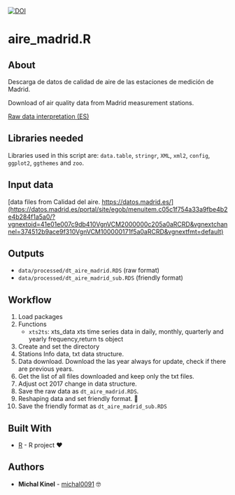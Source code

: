 [![DOI](https://zenodo.org/badge/276616688.svg)](https://zenodo.org/badge/latestdoi/276616688)

# aire_madrid.R

## About
Descarga de datos de calidad de aire de las estaciones de medición de Madrid.

Download of air quality data from Madrid measurement stations.

[Raw data interpretation (ES)](https://datos.madrid.es/FWProjects/egob/Catalogo/MedioAmbiente/Aire/Ficheros/Interprete_ficheros_%20calidad_%20del_%20aire_global.pdf)

## Libraries needed
Libraries used in this script are: `data.table`, `stringr`, `XML`, `xml2`, `config`, `ggplot2`, `ggthemes` and `zoo`.

## Input data
[data files from Calidad del aire. https://datos.madrid.es/](https://datos.madrid.es/portal/site/egob/menuitem.c05c1f754a33a9fbe4b2e4b284f1a5a0/?vgnextoid=41e01e007c9db410VgnVCM2000000c205a0aRCRD&vgnextchannel=374512b9ace9f310VgnVCM100000171f5a0aRCRD&vgnextfmt=default)

## Outputs
* `data/processed/dt_aire_madrid.RDS` (raw format)
* `data/processed/dt_aire_madrid_sub.RDS` (friendly format) 

## Workflow

1. Load packages
2. Functions
    * `xts2ts`: xts_data xts time series data in daily, monthly, quarterly and yearly frequency,return ts object
3. Create and set the directory
4. Stations Info data, txt data structure.
5. Data download. Download the las year always for update, check if there are previous years.
6. Get the list of all files downloaded and keep only the txt files.
7. Adjust oct 2017 change in data structure.
8. Save the raw data as `dt_aire_madrid.RDS`.
9. Reshaping data and set friendly format. 🤗
10. Save the friendly format as `dt_aire_madrid_sub.RDS`
 
## Built With

* [R](https://www.r-project.org/) - R project ❤️

## Authors

* **Michal Kinel** - [michal0091](https://github.com/michal0091) 🤓
